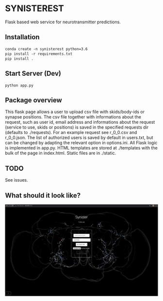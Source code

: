 # SYNISTEREST
Flask based web service for neurotransmitter predictions. 

## Installation
```
conda create -n synisterest python=3.6
pip install -r requirements.txt
pip install .
```

## Start Server (Dev)
```
python app.py
```

## Package overview
This flask page allows a user to upload csv file with skids/body-ids or synapse positions. The csv file together with informations about the request, such as user id, email address and informations about the request (service to use, skids or positions) is saved in the specified requests dir (defaults to ./requests). For an example request see r_0_0.csv and r_0_0.json. The list of authorized users is saved by default in users.txt, but can be changed by adapting the relevant option in options.ini. All Flask logic is implemented in app.py. HTML templates are stored at ./templates with the bulk of the page in index.html. Static files are in ./static.

## TODO
See issues.

## What should it look like?
![](design.png?raw=true)
